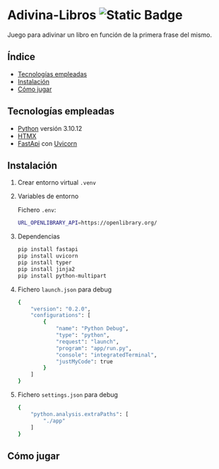 # Adivina-Libros ![Static Badge](https://img.shields.io/badge/status-en_desarrollo-teal)

Juego para adivinar un libro en función de la primera frase del mismo.

## Índice

- [Tecnologías empleadas](#tecnologías-empleadas)
- [Instalación](#instalación)
- [Cómo jugar](#cómo-jugar)

## Tecnologías empleadas

- [Python][python] versión 3.10.12
- [HTMX][htmx]
- [FastApi][fastapi] con [Uvicorn][uvicorn]

## Instalación

1. Crear entorno virtual `.venv`

2. Variables de entorno
    
    Fichero `.env`:
    ```bash
    URL_OPENLIBRARY_API=https://openlibrary.org/
    ```

3. Dependencias

    ```bash
    pip install fastapi
    pip install uvicorn
    pip install typer
    pip install jinja2
    pip install python-multipart
    ```

4. Fichero `launch.json` para debug
    ```bash
    {
        "version": "0.2.0",
        "configurations": [
            {
                "name": "Python Debug",
                "type": "python",
                "request": "launch",
                "program": "app/run.py",
                "console": "integratedTerminal",
                "justMyCode": true
            }
        ]
    }
    ```
5. Fichero `settings.json` para debug
    ```bash
    {
        "python.analysis.extraPaths": [
            "./app"
        ]
    } 
    ```


## Cómo jugar



[python]: https://www.python.org/
[htmx]: https://htmx.org/
[fastapi]: https://fastapi.tiangolo.com/
[uvicorn]: https://www.uvicorn.org/

